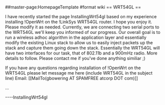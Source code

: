 \#\#master-page:HomepageTemplate \#format wiki == WRT54GL ==

I have recently started the page InstallingWrt54gl based on my
experience installing !OpenWrt on the !LinkSys WRT54GL router. I hope
you enjoy it. Please modify it as needed. Currently, we are connecting
two serial ports to the WRT54GL we'll keep you informed of our progress.
Our overall goal is to run a wireless adhoc algorithm in the application
layer and essentially modify the existing Linux stack to allow us to
easily inject packets up the stack and capture them going down the
stack. Essentially the WRT54GL will have two interfaces for our task,
that of 802.11b and a 900mHz radio. More details to follow. Please
contact me if you've done anything similiar ;)

If you have any questions regarding installation of !OpenWrt on the
WRT54GL please let message me here (include WRT54GL in the subject line)
Email: \[\[MailTo(gbowering AT SPAMFREE atcorp DOT com)\]\]

...

----InstallingWrt54gl

